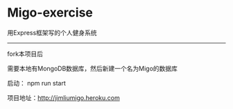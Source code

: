 # Migo-exercise
用Express框架写的个人健身系统

-----------

fork本项目后

需要本地有MongoDB数据库，然后新建一个名为Migo的数据库

启动： npm run start

项目地址：http://jimliumigo.heroku.com
